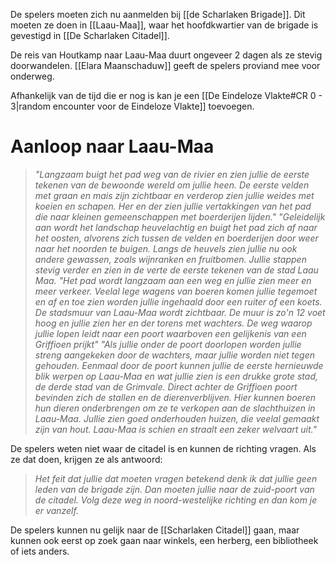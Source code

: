 De spelers moeten zich nu aanmelden bij [[de Scharlaken Brigade]]. Dit moeten ze doen in [[Laau-Maa]], waar het hoofdkwartier van de brigade is gevestigd in [[De Scharlaken Citadel]].

De reis van Houtkamp naar Laau-Maa duurt ongeveer 2 dagen als ze stevig doorwandelen.
[[Elara Maanschaduw]] geeft de spelers proviand mee voor onderweg.

Afhankelijk van de tijd die er nog is kan je een [[De Eindeloze Vlakte#CR 0 - 3|random encounter voor de Eindeloze Vlakte]] toevoegen.

# Aanloop naar Laau-Maa
>*"Langzaam buigt het pad weg van de rivier en zien jullie de eerste tekenen van de bewoonde wereld om jullie heen. De eerste velden met graan en mais zijn zichtbaar en verderop zien jullie weides met koeien en schapen.
>Her en der zien jullie vertakkingen van het pad die naar kleinen gemeenschappen met boerderijen lijden."*
>*"Geleidelijk aan wordt het landschap heuvelachtig en buigt het pad zich af naar het oosten, alvorens zich tussen de velden en boerderijen door weer naar het noorden te buigen. Langs de heuvels zien jullie nu ook andere gewassen, zoals wijnranken en fruitbomen. Jullie stappen stevig verder en zien in de verte de eerste tekenen van de stad Laau Maa.*
>*"Het pad wordt langzaam aan een weg en jullie zien meer en meer verkeer. Veelal lege wagens van boeren komen jullie tegemoet en af en toe zien worden jullie ingehaald door een ruiter of een koets. De stadsmuur van Laau-Maa wordt zichtbaar. De muur is zo'n 12 voet hoog en jullie zien her en der torens met wachters. De weg waarop jullie lopen leidt naar een poort waarboven een gelijkenis van een Griffioen prijkt"*
>*"Als jullie onder de poort doorlopen worden jullie streng aangekeken door de wachters, maar jullie worden niet tegen gehouden. Eenmaal door de poort kunnen jullie de eerste hernieuwde blik werpen op Laau-Maa en wat jullie zien is een drukke grote stad, de derde stad van de Grimvale. Direct achter de Griffioen poort bevinden zich de stallen en de dierenverblijven. Hier kunnen boeren hun dieren onderbrengen om ze te verkopen aan de slachthuizen in Laau-Maa. Jullie zien goed onderhouden huizen, die veelal gemaakt zijn van hout. Laau-Maa is schien en straalt een zeker welvaart uit."*

De spelers weten niet waar de citadel is en kunnen de richting vragen. Als ze dat doen, krijgen ze als antwoord: 

>*Het feit dat jullie dat moeten vragen betekend denk ik dat jullie geen leden van de brigade zijn. Dan moeten jullie naar de zuid-poort van de citadel. Volg deze weg in noord-westelijke richting en dan kom je er vanzelf.*

De spelers kunnen nu gelijk naar de [[Scharlaken Citadel]] gaan, maar kunnen ook eerst op zoek gaan naar winkels, een herberg, een bibliotheek of iets anders.
